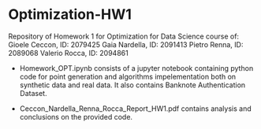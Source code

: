 # Optimization-HW1
Repository of Homework 1 for Optimization for Data Science course of:
Gioele Ceccon, ID: 2079425
Gaia Nardella, ID: 2091413
Pietro Renna, ID: 2089068
Valerio Rocca, ID: 2094861

- Homework_OPT.ipynb consists of a jupyter notebook containing python code for point generation and algorithms impelementation both on synthetic data and real data. It also    contains Banknote Authentication Dataset.

- Ceccon_Nardella_Renna_Rocca_Report_HW1.pdf contains analysis and conclusions on the provided code.

